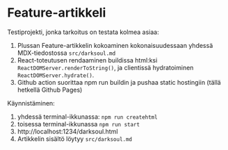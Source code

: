 # Feature-artikkeli 

Testiprojekti, jonka tarkoitus on testata kolmea asiaa:

 1. Plussan Feature-artikkelin kokoaminen kokonaisuudessaan yhdessä MDX-tiedostossa ```src/darksoul.md```
 2. React-toteutusen rendaaminen buildissa html:ksi ```ReactDOMServer.renderToString()```, ja clientissä hydratoiminen ```ReactDOMServer.hydrate()```. 
 3. Github action suorittaa npm run buildin ja pushaa static hostingiin (tällä hetkellä Github Pages)

Käynnistäminen:

1. yhdessä terminal-ikkunassa:
 ```npm run createhtml```
2. toisessa terminal-ikkunassa ```npm run start``` 
3. http://localhost:1234/darksoul.html
4. Artikkelin sisältö löytyy ```src/darksoul.md```


